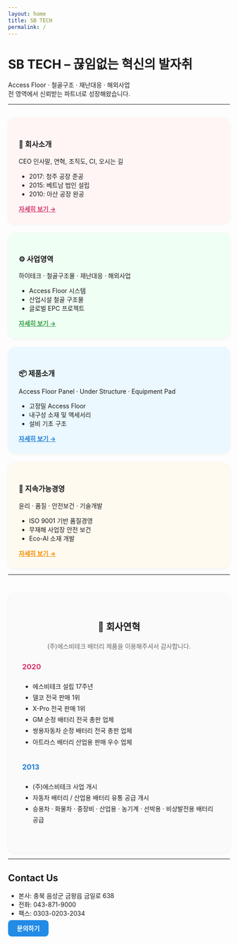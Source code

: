 ```yaml
---
layout: home
title: SB TECH
permalink: /
---
```


#  SB TECH – 끊임없는 혁신의 발자취

Access Floor · 철골구조 · 재난대응 · 해외사업  
전 영역에서 신뢰받는 파트너로 성장해왔습니다.

---

<div style="display: grid; grid-template-columns: repeat(auto-fit, minmax(300px, 1fr)); gap: 20px; margin-top: 30px;">

  <!-- 회사소개 -->
  <div style="background-color:#FFF5F5; border-radius:16px; padding:24px; box-shadow:0 2px 6px rgba(0,0,0,0.05);">
    <h3>🏢 회사소개</h3>
    <p>CEO 인사말, 연혁, 조직도, CI, 오시는 길</p>
    <ul>
      <li>2017: 청주 공장 준공</li>
      <li>2015: 베트남 법인 설립</li>
      <li>2010: 아산 공장 완공</li>
    </ul>
    <a href="#" style="color:#d6336c; font-weight:bold;">자세히 보기 →</a>
  </div>

  <!-- 사업영역 -->
  <div style="background-color:#F0FFF4; border-radius:16px; padding:24px; box-shadow:0 2px 6px rgba(0,0,0,0.05);">
    <h3>⚙️ 사업영역</h3>
    <p>하이테크 · 철골구조물 · 재난대응 · 해외사업</p>
    <ul>
      <li>Access Floor 시스템</li>
      <li>산업시설 철골 구조물</li>
      <li>글로벌 EPC 프로젝트</li>
    </ul>
    <a href="#" style="color:#2f9e44; font-weight:bold;">자세히 보기 →</a>
  </div>

  <!-- 제품소개 -->
  <div style="background-color:#EBF8FF; border-radius:16px; padding:24px; box-shadow:0 2px 6px rgba(0,0,0,0.05);">
    <h3>📦 제품소개</h3>
    <p>Access Floor Panel · Under Structure · Equipment Pad</p>
    <ul>
      <li>고정밀 Access Floor</li>
      <li>내구성 소재 및 액세서리</li>
      <li>설비 기초 구조</li>
    </ul>
    <a href="#" style="color:#1c7ed6; font-weight:bold;">자세히 보기 →</a>
  </div>

  <!-- 지속가능경영 -->
  <div style="background-color:#FFFAF0; border-radius:16px; padding:24px; box-shadow:0 2px 6px rgba(0,0,0,0.05);">
    <h3>🌱 지속가능경영</h3>
    <p>윤리 · 품질 · 안전보건 · 기술개발</p>
    <ul>
      <li>ISO 9001 기반 품질경영</li>
      <li>무재해 사업장 안전 보건</li>
      <li>Eco-Al 소재 개발</li>
    </ul>
    <a href="#" style="color:#f08c00; font-weight:bold;">자세히 보기 →</a>
  </div>

</div>

---

<div style="background-color:#FAFAFA; border-radius:16px; padding:32px; margin-top:40px; box-shadow:0 2px 6px rgba(0,0,0,0.05);">

  <h2 style="text-align:center; margin-bottom:20px;">📜 회사연혁</h2>
  <p style="text-align:center; color:#666;">(주)에스비테크 배터리 제품을 이용해주셔서 감사합니다.</p>

  <div style="max-width:800px; margin:0 auto; line-height:1.8;">

  <!-- 2020 -->
  <div style="margin-bottom:30px;">
    <h3 style="color:#d6336c;">2020</h3>
    <ul>
      <li>에스비테크 설립 17주년</li>
      <li>델코 전국 판매 1위</li>
      <li>X-Pro 전국 판매 1위</li>
      <li>GM 순정 배터리 전국 총판 업체</li>
      <li>쌍용자동차 순정 배터리 전국 총판 업체</li>
      <li>아트라스 배터리 산업용 판매 우수 업체</li>
    </ul>
  </div>

  <!-- 2013 -->
  <div style="margin-bottom:30px;">
    <h3 style="color:#1c7ed6;">2013</h3>
    <ul>
      <li>(주)에스비테크 사업 개시</li>
      <li>자동차 배터리 / 산업용 배터리 유통 공급 개시</li>
      <li>승용차 · 화물차 · 중장비 · 산업용 · 농기계 · 선박용 · 비상발전용 배터리 공급</li>
    </ul>
  </div>

  </div>
</div>

---

##  Contact Us

- 본사: 충북 음성군 금왕읍 금일로 638  
- 전화: 043-871-9000  
- 팩스: 0303-0203-2034  

<a href="mailto:contact@sbtech.com" style="background:#228be6; color:white; padding:10px 20px; border-radius:8px; text-decoration:none; font-weight:bold;">문의하기</a>
